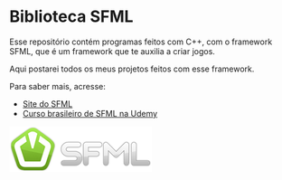 <!DOCTYPE HTML>
<html>
<head></head>
<body>
    <h1>Biblioteca SFML</h1>
    <p>Esse repositório contém programas feitos com C++, com o framework SFML, que é um framework
    que te auxilia a criar jogos.</p>
    <p>Aqui postarei todos os meus projetos feitos com esse framework.</p>
    <p>Para saber mais, acresse:</p>
    <ul>
        <li><a href="https://www.sfml-dev.org/" target="_blank">Site do SFML</a></li>
        <li><a href="https://www.udemy.com/course/introducao-a-programacao-de-jogos-em-c-e-sfml/" target="_blank">Curso brasileiro de SFML na Udemy</a></li>
    </ul>
    <img src="imgs/logo_sfml.png" target="_blank">
</body>
</html>